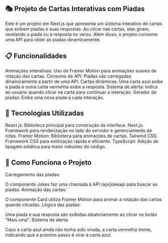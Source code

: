 ## 🎭 Projeto de Cartas Interativas com Piadas
Este é um projeto em Next.js que apresenta um sistema interativo de cartas que exibem piadas e suas respostas. Ao clicar nas cartas, elas giram, revelando a piada ou a resposta no verso. Além disso, o projeto consome uma API para obter as piadas dinamicamente.

## 📋 Funcionalidades
Animações interativas: Uso de Framer Motion para animações suaves de rotação das cartas.
Consumo de API: Piadas são carregadas dinamicamente a partir de uma API.
Cartas dinâmicas: Uma carta azul exibe a piada e outra carta vermelha exibe a resposta.
Sistema de alerta: Indica ao usuário quando clicar na carta para continuar a interação.
Gerador de piadas: Exibe uma nova piada a cada interação.

## 🚀 Tecnologias Utilizadas
React.js: Biblioteca principal para construção da interface.
Next.js: Framework para renderização no lado do servidor e gerenciamento de rotas.
Framer Motion: Biblioteca para animações de cartas.
Tailwind CSS: Framework CSS para estilização rápida e eficiente.
TypeScript: Adição de tipagem estática para maior robustez do código.


## 🔧 Como Funciona o Projeto
Carregamento das piadas:

O componente Jokes faz uma chamada à API /api/jokeapi para buscar as piadas.
Animação das cartas:

O componente Card utiliza Framer Motion para animar a rotação das cartas quando clicadas.
Lógica das piadas:

Uma piada e sua resposta são exibidas aleatoriamente ao clicar no botão "Mais uma".
Sistema de alerta:

Caso a carta azul ainda não tenha sido virada, a carta vermelha treme, indicando que o próximo passo é virar a carta azul.
